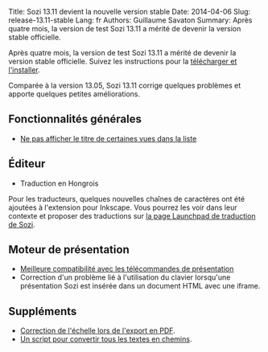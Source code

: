 Title: Sozi 13.11 devient la nouvelle version stable
Date: 2014-04-06
Slug: release-13.11-stable
Lang: fr
Authors: Guillaume Savaton
Summary:
    Après quatre mois, la version de test Sozi 13.11 a mérité de devenir la version stable officielle.

Après quatre mois, la version de test Sozi 13.11 a mérité de devenir la version stable officielle.
Suivez les instructions pour la [télécharger et l'installer](|filename|/pages/en/install.md).

Comparée à la version 13.05, Sozi 13.11 corrige quelques problèmes et apporte quelques petites améliorations.

Fonctionnalités générales
-------------------------

* [Ne pas afficher le titre de certaines vues dans la liste](https://github.com/senshu/Sozi/issues/156)

Éditeur
-------

* Traduction en Hongrois

Pour les traducteurs, quelques nouvelles chaînes de caractères ont été ajoutées à l'extension pour Inkscape.
Vous pourrez les voir dans leur contexte et proposer des traductions
sur [la page Launchpad de traduction de Sozi](https://translations.launchpad.net/sozi).

Moteur de présentation
----------------------

* [Meilleure compatibilité avec les télécommandes de présentation](https://github.com/senshu/Sozi/issues/191)
* Correction d'un problème lié à l'utilisation du clavier lorsqu'une présentation Sozi est insérée dans un document HTML avec une iframe.

Suppléments
-----------

* [Correction de l'échelle lors de l'export en PDF](https://github.com/senshu/Sozi/issues/195).
* [Un script pour convertir tous les textes en chemins](https://github.com/senshu/Sozi/issues/129).

